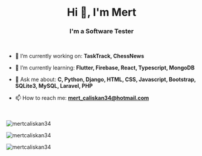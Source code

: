 <h1 align="center"> Hi 👋, I'm Mert </h1>
<h3 align="center"> I'm a Software Tester </h3>
<br>

- 🔭 I’m currently working on: **TaskTrack, ChessNews**

- 🌱 I’m currently learning: **Flutter, Firebase, React, Typescript, MongoDB**

- 💬 Ask me about: **C, Python, Django, HTML, CSS, Javascript, Bootstrap, SQLite3, MySQL, Laravel, PHP**

- 📫 How to reach me: **mert_caliskan34@hotmail.com**

<br>
<p>
  <img src="https://github-readme-stats.vercel.app/api/top-langs/?username=mertcaliskan34&theme=algolia&hide_border=false&include_all_commits=true&count_private=true&layout=compact" alt="mertcaliskan34">
</p>

<p>
  <img src="https://github-readme-stats.vercel.app/api?username=mertcaliskan34&theme=algolia&hide_border=false&include_all_commits=true&count_private=true" alt="mertcaliskan34">
</p>

<p>
  <img src="https://github-readme-streak-stats.herokuapp.com/?user=mertcaliskan34&theme=algolia&hide_border=false" alt="mertcaliskan34">
</p>
